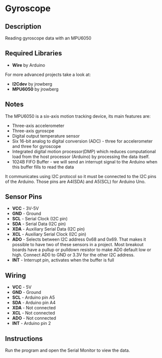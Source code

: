 # Gyroscope

## Description

Reading gyroscope data with an MPU6050

## Required Libraries

- **Wire** by Arduino

For more advanced projects take a look at:

- **I2Cdev** by jrowberg
- **MPU6050** by jrowberg

## Notes

The MPU6050 is a six-axis motion tracking device, its main features are:
- Three-axis accelerometer
- Three-axis gyroscpe
- Digital output temperature sensor
- Six 16-bit analog to digital conversion (ADC) - three for accelerometer and three for gyroscope
- Integrated digital motion processor(DMP) which reduces computational load from the host processor (Arduino) by processing the data itself.
- 1024B FIFO Buffer - we will send an interrupt signal to the Arduino when this buffer fills to read the data

It communicates using I2C protocol so it must be connected to the I2C pins of the Arduino. Those pins are A4(SDA) and A5(SCL) for Arduino Uno.

## Sensor Pins

- **VCC** - 3V-5V
- **GND** - Ground
- **SCL** - Serial Clock (I2C pin)
- **SDA** - Serial Data (I2C pin)
- **XDA** - Auxiliary Serial Data (I2C pin)
- **XCL** - Auxiliary Serial Clock (I2C pin)
- **ADO** - Selects between I2C address 0x68 and 0x69. That makes it possible to have two of these sensors in a project. Most breakout boards have a pullup or pulldown resistor to make AD0 default low or high. Connect AD0 to GND or 3.3V for the other I2C address.
- **INT** - Interrupt pin, activates when the buffer is full

## Wiring

- **VCC** - 5V
- **GND** - Ground
- **SCL** - Arduino pin A5
- **SDA** - Arduino pin A4
- **XDA** - Not connected
- **XCL** - Not connected
- **ADO** - Not connected
- **INT** - Arduino pin 2

## Instructions

Run the program and open the Serial Monitor to view the data.

